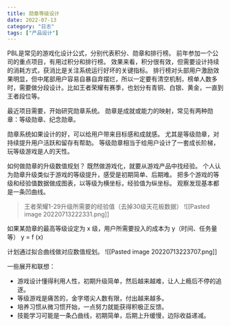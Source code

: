 ```yaml
---
title: 勋章等级设计
date: 2022-07-13
category: "日志"
tags: ["产品设计"]
---
```

PBL是常见的游戏化设计公式，分别代表积分、勋章和排行榜。
前年参加一个公司的重点项目，有用过积分和排行榜。
效果来看，积分很有效，但需要设计持续的消耗方式，获消比是关注系统运行好坏的关键指标。
排行榜对头部用户激励效果明显，但中尾部用户容易自暴自弃摆烂，所以一定要有清空机制，榜单人数多时，需要做分段设计。比如王者荣耀有赛季，也划分有青铜、白银、黄金，一直到王者段位等。

最近项目需要，开始研究勋章系统。
勋章是成就或能力的映射，常见有两种勋章：等级勋章、纪念勋章。

勋章系统如果设计的好，可以给用户带来目标感和成就感。
尤其是等级勋章，对持续提升用户活跃和留存有帮助。
等级勋章相当于给用户设计了一套成长阶梯，玩等级游戏是人的天性。

如何做勋章的升级数值规划？
既然做游戏化，就要从游戏产品中找经验。
个人认为勋章升级类似于游戏的等级提升，感受是初期简单、后期难。
把多个游戏的等级和经验值数据做成图表，以等级为横坐标，经验值为纵坐标。
观察发现基本都是一条凹曲线。
> 王者荣耀1-29升级所需要的经验值（去掉30级天花板数据）
![[Pasted image 20220713222331.png]]

如果某勋章的最高等级设定为 x 级，用户所需要投入的成本为 y（时间、任务量等）
y = f (x)

计划通过拟合曲线做对应数值规划。
![[Pasted image 20220713223707.png]]

一些展开和联想：
- 游戏设计懂得利用人性，初期升级简单，然后越来越难，让人上瘾后不停的追逐。
- 等级游戏是痛苦的，金字塔尖人数有限，付出越来越多。
- 培养习惯从微习惯开始，一点努力就能获得积极正反馈。
-  技能学习可能是一条凸曲线，初期简单，后期上升缓慢，边际收益递减。




